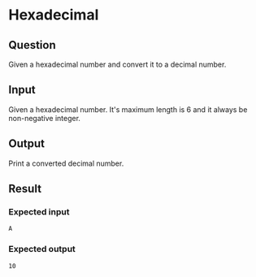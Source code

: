 # Hexadecimal

## Question

Given a hexadecimal number and convert it to a decimal number.

## Input

Given a hexadecimal number. It's maximum length is 6 and it always be non-negative integer.

## Output

Print a converted decimal number.

## Result

### Expected input

```
A
```

### Expected output

```
10
```
